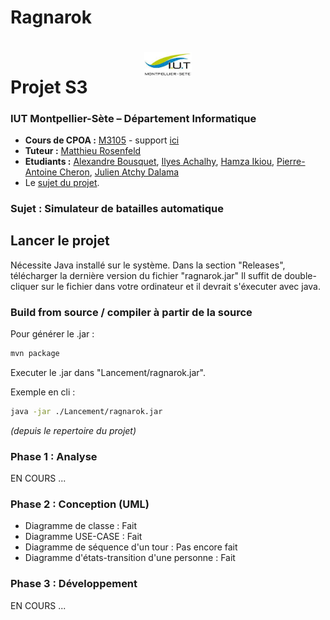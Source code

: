 # Ragnarok

# <img src="ressources/Images/logo.jpeg" width="15%" style="margin:auto;display:block;"/>Projet S3
### IUT Montpellier-Sète – Département Informatique
* **Cours de CPOA :** [M3105](http://cache.media.enseignementsup-recherche.gouv.fr/file/25/09/7/PPN_INFORMATIQUE_256097.pdf) - support [ici](https://github.com/IUTInfoMontp-M3105/Ressources)
* **Tuteur :** [Matthieu Rosenfeld](mailto:matthieu.rosenfeld@gmail.com)
* **Etudiants :** [Alexandre Bousquet](mailto:alexandre.bousquet01@etu.umontpellier.fr), [Ilyes Achalhy](mailto:ilyes.achalhi@etu.umontpellier.fr), [Hamza Ikiou](mailto:hamza.ikiou@etu.umontpellier.fr), [Pierre-Antoine Cheron](mailto:pierre-antoine.cheron@etu.umontpellier.fr), [Julien Atchy Dalama](mailto:julien.atchy-dalama@etu.umontpellier.fr)
* Le [sujet du projet](ressources/Images/sujet.PNG).

### Sujet : Simulateur de batailles automatique

## Lancer le projet

Nécessite Java installé sur le système.
Dans la section "Releases", télécharger la dernière version du fichier "ragnarok.jar"
Il suffit de double-cliquer sur le fichier dans votre ordinateur et il devrait s'éxecuter avec java.

### Build from source / compiler à partir de la source

Pour générer le .jar :
```bash
mvn package
```

Executer le .jar dans "Lancement/ragnarok.jar".


Exemple en cli :
```bash
java -jar ./Lancement/ragnarok.jar
```
_(depuis le repertoire du projet)_




### Phase 1 : Analyse

EN COURS ...

### Phase 2 : Conception (UML)

- Diagramme de classe : Fait
- Diagramme USE-CASE : Fait
- Diagramme de séquence d'un tour : Pas encore fait
- Diagramme d'états-transition d'une personne : Fait

### Phase 3 : Développement

EN COURS ...
